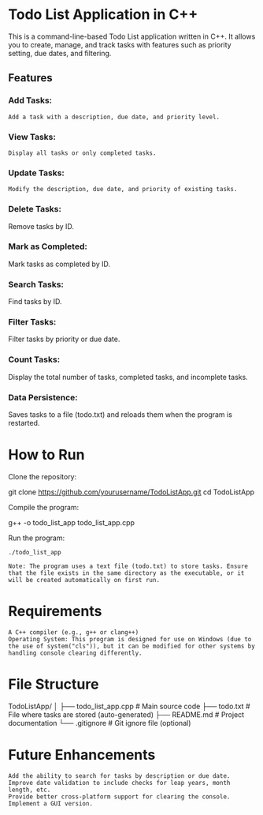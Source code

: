 # **Todo List Application in C++**

This is a command-line-based Todo List application written in C++. It allows you to create, manage, and track tasks with features such as priority setting, due dates, and filtering.

## **Features**

 ###   Add Tasks:
    Add a task with a description, due date, and priority level.
###  View Tasks:
    Display all tasks or only completed tasks.
 ###   Update Tasks: 
    Modify the description, due date, and priority of existing tasks.
###    Delete Tasks:
   Remove tasks by ID.
   ### Mark as Completed: 
   Mark tasks as completed by ID.
 ###  Search Tasks:
  Find tasks by ID.
 ###   Filter Tasks:
   Filter tasks by priority or due date.
 ###  Count Tasks:
   Display the total number of tasks, completed tasks, and incomplete tasks.
  ###  Data Persistence:
   Saves tasks to a file (todo.txt) and reloads them when the program is restarted.
   # **How to Run**
   Clone the repository:

git clone https://github.com/yourusername/TodoListApp.git
cd TodoListApp

Compile the program:

g++ -o todo_list_app todo_list_app.cpp

Run the program:

    ./todo_list_app

    Note: The program uses a text file (todo.txt) to store tasks. Ensure that the file exists in the same directory as the executable, or it will be created automatically on first run.

# Requirements

    A C++ compiler (e.g., g++ or clang++)
    Operating System: This program is designed for use on Windows (due to the use of system("cls")), but it can be modified for other systems by handling console clearing differently.

# File Structure

TodoListApp/
│
├── todo_list_app.cpp      # Main source code
├── todo.txt               # File where tasks are stored (auto-generated)
├── README.md              # Project documentation
└── .gitignore             # Git ignore file (optional)

# Future Enhancements

    Add the ability to search for tasks by description or due date.
    Improve date validation to include checks for leap years, month length, etc.
    Provide better cross-platform support for clearing the console.
    Implement a GUI version.

